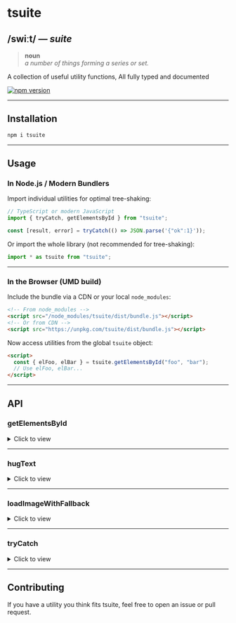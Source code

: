 # tsuite

## /swiːt/ &mdash; _suite_

> **noun**  
> _a number of things forming a series or set._

A collection of useful utility functions, All fully typed and documented

[![npm version](https://img.shields.io/npm/v/tsuite.svg)](https://npmjs.com/package/tsuite)

---

## Installation

```bash
npm i tsuite
```

---

## Usage

### In Node.js / Modern Bundlers

Import individual utilities for optimal tree-shaking:

```typescript
// TypeScript or modern JavaScript
import { tryCatch, getElementsById } from "tsuite";

const [result, error] = tryCatch(() => JSON.parse('{"ok":1}'));
```

Or import the whole library (not recommended for tree-shaking):

```typescript
import * as tsuite from "tsuite";
```

---

### In the Browser (UMD build)

Include the bundle via a CDN or your local `node_modules`:

```html
<!-- From node_modules -->
<script src="/node_modules/tsuite/dist/bundle.js"></script>
<!-- Or from CDN -->
<script src="https://unpkg.com/tsuite/dist/bundle.js"></script>
```

Now access utilities from the global `tsuite` object:

```html
<script>
  const { elFoo, elBar } = tsuite.getElementsById("foo", "bar");
  // Use elFoo, elBar...
</script>
```

---

## API

### getElementsById

<details>
<summary>Click to view</summary>

Returns an object mapping each query string to the corresponding `HTMLElement` (or `null`) found by `id`.  
The object keys are in PascalCase and prefixed with `el`.

#### **Signature**

```typescript
getElementsById(...queries: string[]): {
  [key: string]: HTMLElement | null;
}
```

#### **Example**

```typescript
import { getElementsById } from "tsuite";

const els = getElementsById("foo-bar", "baz");
// els.elFooBar -> HTMLElement | null (for id="foo-bar")
// els.elBaz    -> HTMLElement | null (for id="baz")
```

</details>

---

### hugText

<details>
<summary>Click to view</summary>

Shrinks the width of the given HTML element(s) until the text wraps to a new line,  
then restores the width to the minimum value that fits the text on a single line.

#### **Signature**

```typescript
hugText(
  input: HTMLElement | NodeList | HTMLCollection | HTMLElement[]
): void
```

#### **Example**

```typescript
import { hugText } from "tsuite";

const element = document.getElementById("my-text");
hugText(element);
```

</details>

---

### loadImageWithFallback

<details>
<summary>Click to view</summary>

Attempts to load an image via `fetch` and sets it as a data URL on the given `<img>` element.  
Allows you to detect HTTP errors and run custom fallback logic.

#### **Signature**

```typescript
loadImageWithFallback(
  imageElement: HTMLImageElement,
  src: string,
  fallback: ((img: HTMLImageElement, error: any) => void) | string
): void
```

#### **Example**

```typescript
import { loadImageWithFallback } from "tsuite";

const img = document.getElementById("my-img") as HTMLImageElement;

loadImageWithFallback(img, "https://example.com/image.png", (img, error) => {
  img.src = "/fallback.png";
  console.error("Image failed to load:", error);
});
```

</details>

---

### tryCatch

<details>
<summary>Click to view</summary>

A simple utility for handling sync or async errors.  
Returns a tuple: `[result, error]`.

#### **Signature**

```typescript
// For synchronous functions:
const [result, error] = tryCatch(() => doSomething());

// For promises:
const [result, error] = await tryCatch(somePromise);
```

#### **Example**

```typescript
import { tryCatch } from "tsuite";

// Synchronous
const [data, err] = tryCatch(() => JSON.parse('{"ok":1}'));

// Asynchronous
const [result, error] = await tryCatch(fetch("/api/data"));
```

</details>

---

## Contributing

If you have a utility you think fits tsuite, feel free to open an issue or pull request.

